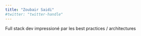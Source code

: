 ```yaml
---
title: "Zoubair Saidi"
#twitter: "twitter-handle"
---
```


Full stack dev impressioné par les best practices / architectures